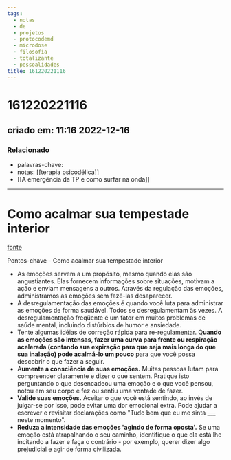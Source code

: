 ```yaml
---
tags:
  - notas
  - de
  - projetos
  - protocodemd
  - microdose
  - filosofia
  - totalizante
  - pessoalidades
title: 161220221116
---
```

# 161220221116
## criado em: 11:16 2022-12-16

### Relacionado
- palavras-chave: 
- notas: [[terapia psicodélica]]
- [[A emergência da TP e como surfar na onda]]
---
# Como acalmar sua tempestade interior
[fonte](https://psyche.co/guides/how-to-calm-your-emotions-with-dialectical-behaviour-therapy)

Pontos-chave - Como acalmar sua tempestade interior

- As emoções servem a um propósito, mesmo quando elas são angustiantes. Elas fornecem informações sobre situações, motivam a ação e enviam mensagens a outros. Através da regulação das emoções, administramos as emoções sem fazê-las desaparecer.
- A desregulamentação das emoções é quando você luta para administrar as emoções de forma saudável. Todos se desregulamentam às vezes. A desregulamentação freqüente é um fator em muitos problemas de saúde mental, incluindo distúrbios de humor e ansiedade.
- Tente algumas idéias de correção rápida para re-regulamentar. Q**uando as emoções são intensas, fazer uma curva para frente ou respiração acelerada (contando sua expiração para que seja mais longa do que sua inalação) pode acalmá-lo um pouco** para que você possa descobrir o que fazer a seguir.
- A**umente a consciência de suas emoções.** Muitas pessoas lutam para compreender claramente e dizer o que sentem. Pratique isto perguntando o que desencadeou uma emoção e o que você pensou, notou em seu corpo e fez ou sentiu uma vontade de fazer.
- **Valide suas emoções.** Aceitar o que você está sentindo, ao invés de julgar-se por isso, pode evitar uma dor emocional extra. Pode ajudar a escrever e revisitar declarações como "Tudo bem que eu me sinta ___ neste momento".
- **Reduza a intensidade das emoções 'agindo de forma oposta'.** Se uma emoção está atrapalhando o seu caminho, identifique o que ela está lhe incitando a fazer e faça o contrário - por exemplo, querer dizer algo prejudicial e agir de forma civilizada.